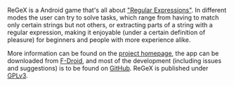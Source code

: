 ReGeX is a Android game that's all about ["Regular Expressions"][regex].
In different modes the user can try to solve tasks, which range from
having to match only certain strings but not others, or extracting
parts of a string with a regular expression, making it enjoyable (under
a certain definition of pleasure) for beginners and people with more
experience alike.

More information can be found on the [project homepage][website],
the app can be downloaded from [F-Droid][fdroid], and most of the
development (including issues and suggestions) is to be found on
[GitHub][github]. ReGeX is published under [GPLv3][license].

[regex]: https://en.wikipedia.org/wiki/Regular_expression
[website]: https://github.com/phikal/ReGeX/wiki
[fdroid]: https://f-droid.org/packages/com.phikal.regex/
[github]: https://github.com/phikal/ReGeX
[license]: ./LICENSE
